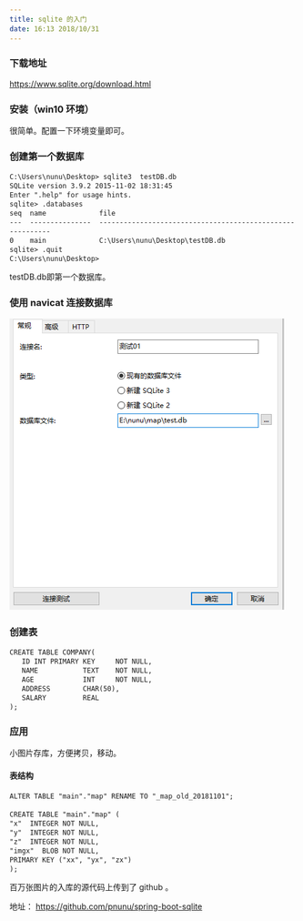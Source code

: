 ```yaml
---
title: sqlite 的入门
date: 16:13 2018/10/31
---
```


### 下载地址
https://www.sqlite.org/download.html

### 安装（win10 环境）
很简单。配置一下环境变量即可。

### 创建第一个数据库

    C:\Users\nunu\Desktop> sqlite3  testDB.db
    SQLite version 3.9.2 2015-11-02 18:31:45
    Enter ".help" for usage hints.
    sqlite> .databases
    seq  name             file
    ---  ---------------  ----------------------------------------------------------
    0    main             C:\Users\nunu\Desktop\testDB.db
    sqlite> .quit
    C:\Users\nunu\Desktop>

testDB.db即第一个数据库。

### 使用 navicat 连接数据库

![sqlite](/images/201810/20181031162317-sqlite.png)

### 创建表

    CREATE TABLE COMPANY(
       ID INT PRIMARY KEY     NOT NULL,
       NAME           TEXT    NOT NULL,
       AGE            INT     NOT NULL,
       ADDRESS        CHAR(50),
       SALARY         REAL
    );


### 应用

小图片存库，方便拷贝，移动。

#### 表结构

    ALTER TABLE "main"."map" RENAME TO "_map_old_20181101";

    CREATE TABLE "main"."map" (
    "x"  INTEGER NOT NULL,
    "y"  INTEGER NOT NULL,
    "z"  INTEGER NOT NULL,
    "imgx"  BLOB NOT NULL,
    PRIMARY KEY ("xx", "yx", "zx")
    );


百万张图片的入库的源代码上传到了 github 。

地址： https://github.com/pnunu/spring-boot-sqlite


